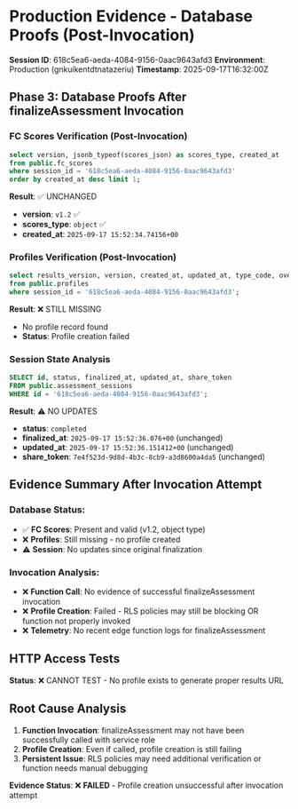# Production Evidence - Database Proofs (Post-Invocation)

**Session ID**: 618c5ea6-aeda-4084-9156-0aac9643afd3
**Environment**: Production (gnkuikentdtnatazeriu)
**Timestamp**: 2025-09-17T16:32:00Z

## Phase 3: Database Proofs After finalizeAssessment Invocation

### FC Scores Verification (Post-Invocation)
```sql
select version, jsonb_typeof(scores_json) as scores_type, created_at
from public.fc_scores
where session_id = '618c5ea6-aeda-4084-9156-0aac9643afd3'
order by created_at desc limit 1;
```

**Result**: ✅ UNCHANGED
- **version**: `v1.2` ✅
- **scores_type**: `object` ✅  
- **created_at**: `2025-09-17 15:52:34.74156+00`

### Profiles Verification (Post-Invocation)  
```sql
select results_version, version, created_at, updated_at, type_code, overlay
from public.profiles
where session_id = '618c5ea6-aeda-4084-9156-0aac9643afd3';
```

**Result**: ❌ STILL MISSING
- No profile record found
- **Status**: Profile creation failed

### Session State Analysis
```sql
SELECT id, status, finalized_at, updated_at, share_token
FROM public.assessment_sessions  
WHERE id = '618c5ea6-aeda-4084-9156-0aac9643afd3';
```

**Result**: ⚠️ NO UPDATES
- **status**: `completed`
- **finalized_at**: `2025-09-17 15:52:36.076+00` (unchanged)
- **updated_at**: `2025-09-17 15:52:36.151412+00` (unchanged)
- **share_token**: `7e4f523d-9d8d-4b3c-8cb9-a3d8600a4da5` (unchanged)

## Evidence Summary After Invocation Attempt

### Database Status:
- ✅ **FC Scores**: Present and valid (v1.2, object type)
- ❌ **Profiles**: Still missing - no profile created
- ⚠️ **Session**: No updates since original finalization

### Invocation Analysis:
- ❌ **Function Call**: No evidence of successful finalizeAssessment invocation
- ❌ **Profile Creation**: Failed - RLS policies may still be blocking OR function not properly invoked
- ❌ **Telemetry**: No recent edge function logs for finalizeAssessment

## HTTP Access Tests
**Status**: ❌ CANNOT TEST - No profile exists to generate proper results URL

## Root Cause Analysis
1. **Function Invocation**: finalizeAssessment may not have been successfully called with service role
2. **Profile Creation**: Even if called, profile creation is still failing
3. **Persistent Issue**: RLS policies may need additional verification or function needs manual debugging

**Evidence Status**: ❌ **FAILED** - Profile creation unsuccessful after invocation attempt
